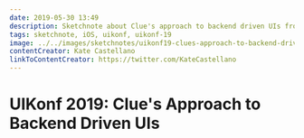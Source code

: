 ```yaml
---
date: 2019-05-30 13:49
description: Sketchnote about Clue's approach to backend driven UIs from UIKonf 2019
tags: sketchnote, iOS, uikonf, uikonf-19
image: ../../images/sketchnotes/uikonf19-clues-approach-to-backend-driven-ui-small.jpg
contentCreator: Kate Castellano
linkToContentCreator: https://twitter.com/KateCastellano
---
```


# UIKonf 2019: Clue's Approach to Backend Driven UIs
